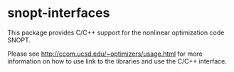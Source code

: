 snopt-interfaces
================

This package provides C/C++ support for the nonlinear optimization code SNOPT.

Please see
   http://ccom.ucsd.edu/~optimizers/usage.html
for more information on how to use link to the libraries and use the C/C++
interface.